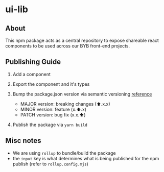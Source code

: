 # ui-lib

## About

This npm package acts as a central repository to expose shareable react components to be used across our BYB front-end
projects.

## Publishing Guide

1. Add a component
2. Export the component and it's types
3. Bump the package.json version via semantic versioning [reference](https://semver.org/)

   - MAJOR version: breaking changes (⬆.x.x)
   - MINOR version: feature (x.⬆.x)
   - PATCH version: bug fix (x.x.⬆)

4. Publish the package via `yarn build`

## Misc notes

- We are using `rollup` to bundle/build the package
- the `input` key is what determines what is being published for the npm publish (refer to `rollup.config.mjs`)
